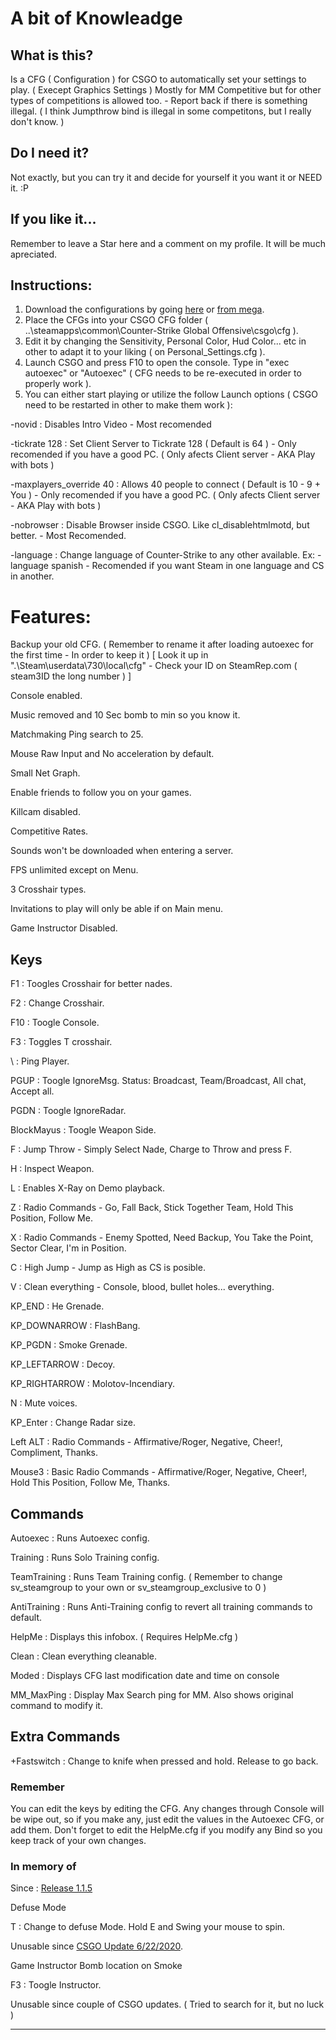 # A bit of Knowleadge
## What is this?
Is a CFG ( Configuration ) for CSGO to automatically set your settings to play. ( Execept Graphics Settings ) Mostly for MM Competitive but for other types of competitions is allowed too. - Report back if there is something illegal. ( I think Jumpthrow bind is illegal in some competitons, but I really don't know. )

## Do I need it?
Not exactly, but you can try it and decide for yourself it you want it or NEED it. :P

## If you like it...
Remember to leave a Star here and a comment on my profile. It will be much apreciated.

## Instructions:
1. Download the configurations by going [here](../../releases/latest) or [from mega](https://mega.nz/#F!PggQCKSI!13NWNAGvXvwu_fzZAzBNhg).
2. Place the CFGs into your CSGO CFG folder ( ..\steamapps\common\Counter-Strike Global Offensive\csgo\cfg ).
3. Edit it by changing the Sensitivity, Personal Color, Hud Color... etc in other to adapt it to your liking ( on Personal_Settings.cfg ).
4. Launch CSGO and press F10 to open the console. Type in "exec autoexec" or "Autoexec" ( CFG needs to be re-executed in order to properly work ).
5. You can either start playing or utilize the follow Launch options ( CSGO need to be restarted in other to make them work ):

-novid : Disables Intro Video - Most recomended

-tickrate 128 : Set Client Server to Tickrate 128 ( Default is 64 ) - Only recomended if you have a good PC. ( Only afects Client server - AKA Play with bots )

-maxplayers_override 40 : Allows 40 people to connect ( Default is 10 - 9 + You ) - Only recomended if you have a good PC. ( Only afects Client server - AKA Play with bots )

-nobrowser : Disable Browser inside CSGO. Like cl_disablehtmlmotd, but better. - Most Recomended.

-language : Change language of Counter-Strike to any other available. Ex: -language spanish - Recomended if you want Steam in one language and CS in another.

# Features:
Backup your old CFG. ( Remember to rename it after loading autoexec for the first time - In order to keep it )
 [ Look it up in ".\Steam\userdata<YOURID>\730\local\cfg" - Check your ID on SteamRep.com ( steam3ID the long number ) ]

Console enabled.

Music removed and 10 Sec bomb to min so you know it.

Matchmaking Ping search to 25.

Mouse Raw Input and No acceleration by default.

Small Net Graph.

Enable friends to follow you on your games.

Killcam disabled.

Competitive Rates.

Sounds won't be downloaded when entering a server.

FPS unlimited except on Menu.

3 Crosshair types.

Invitations to play will only be able if on Main menu.

Game Instructor Disabled.

## Keys

F1            : Toogles Crosshair for better nades.

F2            : Change Crosshair.

F10           : Toogle Console.

F3            : Toggles T crosshair.

\             : Ping Player.

PGUP          : Toogle IgnoreMsg.
                Status: Broadcast, Team/Broadcast, All chat, Accept all.

PGDN          : Toogle IgnoreRadar.

BlockMayus    : Toogle Weapon Side.

F             : Jump Throw - Simply Select Nade, Charge to Throw and press F.

H             : Inspect Weapon.

L             : Enables X-Ray on Demo playback.

Z             : Radio Commands - Go, Fall Back, Stick Together Team, Hold This Position, Follow Me.

X             : Radio Commands - Enemy Spotted, Need Backup, You Take the Point, Sector Clear, I'm in Position.

C             : High Jump - Jump as High as CS is posible.

V             : Clean everything - Console, blood, bullet holes... everything.

KP_END        : He Grenade.

KP_DOWNARROW  : FlashBang.

KP_PGDN       : Smoke Grenade.

KP_LEFTARROW  : Decoy.

KP_RIGHTARROW : Molotov-Incendiary.

N             : Mute voices.

KP_Enter      : Change Radar size.

Left ALT      : Radio Commands - Affirmative/Roger, Negative, Cheer!, Compliment, Thanks.

Mouse3        : Basic Radio Commands - Affirmative/Roger, Negative, Cheer!, Hold This Position, Follow Me, Thanks.



## Commands

Autoexec       : Runs Autoexec config.

Training       : Runs Solo Training config.

TeamTraining   : Runs Team Training config. ( Remember to change sv_steamgroup to your own or sv_steamgroup_exclusive to 0 )

AntiTraining   : Runs Anti-Training config to revert all training commands to default.

HelpMe         : Displays this infobox. ( Requires HelpMe.cfg )

Clean          : Clean everything cleanable.

Moded          : Displays CFG last modification date and time on console

MM_MaxPing     : Display Max Search ping for MM. Also shows original command to modify it.

## Extra Commands

+Fastswitch : Change to knife when pressed and hold. Release to go back.

### Remember
You can edit the keys by editing the CFG. Any changes through Console will be wipe out, so if you make any, just edit the values in the Autoexec CFG, or add them.
Don't forget to edit the HelpMe.cfg if you modify any Bind so you keep track of your own changes.

### In memory of

Since : [Release 1.1.5](../../releases/tag/1.1.5)

Defuse Mode

T          : Change to defuse Mode. Hold E and Swing your mouse to spin.

Unusable since [CSGO Update 6/22/2020](https://blog.counter-strike.net/index.php/2020/06/30600/).

Game Instructor Bomb location on Smoke

F3         : Toogle Instructor.

Unusable since couple of CSGO updates. ( Tried to search for it, but no luck )

---
